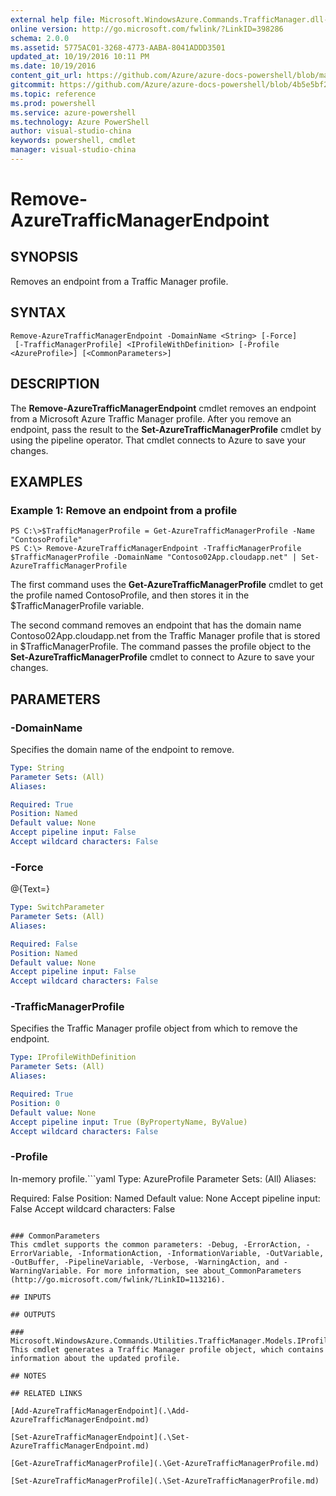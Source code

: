 ```yaml
---
external help file: Microsoft.WindowsAzure.Commands.TrafficManager.dll-Help.xml
online version: http://go.microsoft.com/fwlink/?LinkID=398286
schema: 2.0.0
ms.assetid: 5775AC01-3268-4773-AABA-8041ADDD3501
updated_at: 10/19/2016 10:11 PM
ms.date: 10/19/2016
content_git_url: https://github.com/Azure/azure-docs-powershell/blob/master/azureps-cmdlets-docs/ServiceManagement/Azure.TrafficManager/v0.9.8/Remove-AzureTrafficManagerEndpoint.md
gitcommit: https://github.com/Azure/azure-docs-powershell/blob/4b5e5bf2b9726cfa193914d0aa3066271dbb9e41/azureps-cmdlets-docs/ServiceManagement/Azure.TrafficManager/v0.9.8/Remove-AzureTrafficManagerEndpoint.md
ms.topic: reference
ms.prod: powershell
ms.service: azure-powershell
ms.technology: Azure PowerShell
author: visual-studio-china
keywords: powershell, cmdlet
manager: visual-studio-china
---
```


# Remove-AzureTrafficManagerEndpoint

## SYNOPSIS
Removes an endpoint from a Traffic Manager profile.

## SYNTAX

```
Remove-AzureTrafficManagerEndpoint -DomainName <String> [-Force]
 [-TrafficManagerProfile] <IProfileWithDefinition> [-Profile <AzureProfile>] [<CommonParameters>]
```

## DESCRIPTION
The **Remove-AzureTrafficManagerEndpoint** cmdlet removes an endpoint from a Microsoft Azure Traffic Manager profile.
After you remove an endpoint, pass the result to the **Set-AzureTrafficManagerProfile** cmdlet by using the pipeline operator.
That cmdlet connects to Azure to save your changes.

## EXAMPLES

### Example 1: Remove an endpoint from a profile
```
PS C:\>$TrafficManagerProfile = Get-AzureTrafficManagerProfile -Name "ContosoProfile"
PS C:\> Remove-AzureTrafficManagerEndpoint -TrafficManagerProfile $TrafficManagerProfile -DomainName "Contoso02App.cloudapp.net" | Set-AzureTrafficManagerProfile
```

The first command uses the **Get-AzureTrafficManagerProfile** cmdlet to get the profile named ContosoProfile, and then stores it in the $TrafficManagerProfile variable.

The second command removes an endpoint that has the domain name Contoso02App.cloudapp.net from the Traffic Manager profile that is stored in $TrafficManagerProfile.
The command passes the profile object to the **Set-AzureTrafficManagerProfile** cmdlet to connect to Azure to save your changes.

## PARAMETERS

### -DomainName
Specifies the domain name of the endpoint to remove.

```yaml
Type: String
Parameter Sets: (All)
Aliases: 

Required: True
Position: Named
Default value: None
Accept pipeline input: False
Accept wildcard characters: False
```

### -Force
@{Text=}

```yaml
Type: SwitchParameter
Parameter Sets: (All)
Aliases: 

Required: False
Position: Named
Default value: None
Accept pipeline input: False
Accept wildcard characters: False
```

### -TrafficManagerProfile
Specifies the Traffic Manager profile object from which to remove the endpoint.

```yaml
Type: IProfileWithDefinition
Parameter Sets: (All)
Aliases: 

Required: True
Position: 0
Default value: None
Accept pipeline input: True (ByPropertyName, ByValue)
Accept wildcard characters: False
```

### -Profile
In-memory profile.```yaml
Type: AzureProfile
Parameter Sets: (All)
Aliases: 

Required: False
Position: Named
Default value: None
Accept pipeline input: False
Accept wildcard characters: False
```

### CommonParameters
This cmdlet supports the common parameters: -Debug, -ErrorAction, -ErrorVariable, -InformationAction, -InformationVariable, -OutVariable, -OutBuffer, -PipelineVariable, -Verbose, -WarningAction, and -WarningVariable. For more information, see about_CommonParameters (http://go.microsoft.com/fwlink/?LinkID=113216).

## INPUTS

## OUTPUTS

### Microsoft.WindowsAzure.Commands.Utilities.TrafficManager.Models.IProfileWithDefinition
This cmdlet generates a Traffic Manager profile object, which contains information about the updated profile.

## NOTES

## RELATED LINKS

[Add-AzureTrafficManagerEndpoint](.\Add-AzureTrafficManagerEndpoint.md)

[Set-AzureTrafficManagerEndpoint](.\Set-AzureTrafficManagerEndpoint.md)

[Get-AzureTrafficManagerProfile](.\Get-AzureTrafficManagerProfile.md)

[Set-AzureTrafficManagerProfile](.\Set-AzureTrafficManagerProfile.md)


